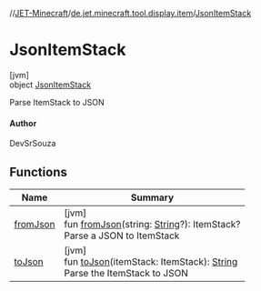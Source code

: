 //[JET-Minecraft](../../../index.md)/[de.jet.minecraft.tool.display.item](../index.md)/[JsonItemStack](index.md)

# JsonItemStack

[jvm]\
object [JsonItemStack](index.md)

Parse ItemStack to JSON

#### Author

DevSrSouza

## Functions

| Name | Summary |
|---|---|
| [fromJson](from-json.md) | [jvm]<br>fun [fromJson](from-json.md)(string: [String](https://kotlinlang.org/api/latest/jvm/stdlib/kotlin/-string/index.html)?): ItemStack?<br>Parse a JSON to ItemStack |
| [toJson](to-json.md) | [jvm]<br>fun [toJson](to-json.md)(itemStack: ItemStack): [String](https://kotlinlang.org/api/latest/jvm/stdlib/kotlin/-string/index.html)<br>Parse the ItemStack to JSON |
